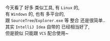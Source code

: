 今天看了 好多 类似工具, 有 `Linux` 的,  
有 `Windows` 的, 也有 多平台的,  
跟 `SourceTree`/`Explorer.exe` 等 整合 还是很简单..  
其实 `IntelliJ Idea` 自带的 已经相当好了,  
但是貌似 只能跟 `VCS` 配合使用~
